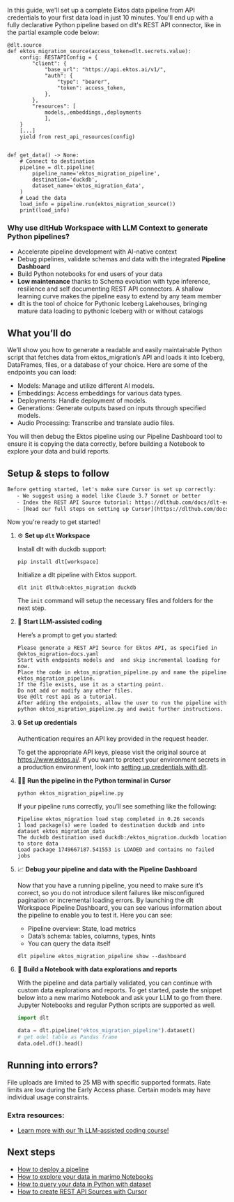 In this guide, we'll set up a complete Ektos data pipeline from API credentials to your first data load in just 10 minutes. You'll end up with a fully declarative Python pipeline based on dlt's REST API connector, like in the partial example code below:

```python-outcome
@dlt.source
def ektos_migration_source(access_token=dlt.secrets.value):
    config: RESTAPIConfig = {
        "client": {
            "base_url": "https://api.ektos.ai/v1/",
            "auth": {
                "type": "bearer",
                "token": access_token,
            },
        },
        "resources": [
            models,,embeddings,,deployments
            ],
    }
    [...]
    yield from rest_api_resources(config)


def get_data() -> None:
    # Connect to destination
    pipeline = dlt.pipeline(
        pipeline_name='ektos_migration_pipeline',
        destination='duckdb',
        dataset_name='ektos_migration_data', 
    )
    # Load the data
    load_info = pipeline.run(ektos_migration_source())
    print(load_info) 
```

### Why use dltHub Workspace with LLM Context to generate Python pipelines?

- Accelerate pipeline development with AI-native context
- Debug pipelines, validate schemas and data with the integrated **Pipeline Dashboard**
- Build Python notebooks for end users of your data
- **Low maintenance** thanks to Schema evolution with type inference, resilience and self documenting REST API connectors. A shallow learning curve makes the pipeline easy to extend by any team member
- dlt is the tool of choice for Pythonic Iceberg Lakehouses, bringing mature data loading to pythonic Iceberg with or without catalogs

## What you’ll do

We’ll show you how to generate a readable and easily maintainable Python script that fetches data from ektos_migration’s API and loads it into Iceberg, DataFrames, files, or a database of your choice. Here are some of the endpoints you can load:

- Models: Manage and utilize different AI models.
- Embeddings: Access embeddings for various data types.
- Deployments: Handle deployment of models.
- Generations: Generate outputs based on inputs through specified models.
- Audio Processing: Transcribe and translate audio files.

You will then debug the Ektos pipeline using our Pipeline Dashboard tool to ensure it is copying the data correctly, before building a Notebook to explore your data and build reports.

## Setup & steps to follow

```default
Before getting started, let's make sure Cursor is set up correctly:
   - We suggest using a model like Claude 3.7 Sonnet or better
   - Index the REST API Source tutorial: https://dlthub.com/docs/dlt-ecosystem/verified-sources/rest_api/ and add it to context as **@dlt rest api**
   - [Read our full steps on setting up Cursor](https://dlthub.com/docs/dlt-ecosystem/llm-tooling/cursor-restapi#23-configuring-cursor-with-documentation)
```

Now you're ready to get started!

1. ⚙️ **Set up `dlt` Workspace**
    
    Install dlt with duckdb support:
    ```shell
    pip install dlt[workspace]
    ```

    Initialize a dlt pipeline with Ektos support.
    ```shell
    dlt init dlthub:ektos_migration duckdb
    ```

    The `init` command will setup the necessary files and folders for the next step.
    
2. 🤠 **Start LLM-assisted coding**
    
    Here’s a prompt to get you started:
    
    ```prompt
    Please generate a REST API Source for Ektos API, as specified in @ektos_migration-docs.yaml 
    Start with endpoints models and  and skip incremental loading for now. 
    Place the code in ektos_migration_pipeline.py and name the pipeline ektos_migration_pipeline. 
    If the file exists, use it as a starting point. 
    Do not add or modify any other files. 
    Use @dlt rest api as a tutorial. 
    After adding the endpoints, allow the user to run the pipeline with python ektos_migration_pipeline.py and await further instructions.
    ```

    
3. 🔒 **Set up credentials** 
    
    Authentication requires an API key provided in the request header.
    
    To get the appropriate API keys, please visit the original source at https://www.ektos.ai/.
    If you want to protect your environment secrets in a production environment, look into [setting up credentials with dlt](https://dlthub.com/docs/walkthroughs/add_credentials).
    
4. 🏃‍♀️ **Run the pipeline in the Python terminal in Cursor**
    
    ```shell
    python ektos_migration_pipeline.py
    ```
    
    If your pipeline runs correctly, you’ll see something like the following:
    
    ```shell
    Pipeline ektos_migration load step completed in 0.26 seconds
    1 load package(s) were loaded to destination duckdb and into dataset ektos_migration_data
    The duckdb destination used duckdb:/ektos_migration.duckdb location to store data
    Load package 1749667187.541553 is LOADED and contains no failed jobs
    ```
    
5. 📈 **Debug your pipeline and data with the Pipeline Dashboard**

    Now that you have a running pipeline, you need to make sure it’s correct, so you do not introduce silent failures like misconfigured pagination or incremental loading errors. By launching the dlt Workspace Pipeline Dashboard, you can see various information about the pipeline to enable you to test it. Here you can see:
    - Pipeline overview: State, load metrics
    - Data’s schema: tables, columns, types, hints
    - You can query the data itself
    
    ```shell
    dlt pipeline ektos_migration_pipeline show --dashboard
    ```
    
6. 🐍 **Build a Notebook with data explorations and reports**

    With the pipeline and data partially validated, you can continue with custom data explorations and reports. To get started, paste the snippet below into a new marimo Notebook and ask your LLM to go from there. Jupyter Notebooks and regular Python scripts are supported as well.

    
    ```python
    import dlt

   data = dlt.pipeline("ektos_migration_pipeline").dataset()
   # get odel table as Pandas frame
   data.odel.df().head()
    ```

## Running into errors?

File uploads are limited to 25 MB with specific supported formats. Rate limits are low during the Early Access phase. Certain models may have individual usage constraints.

### Extra resources:

- [Learn more with our 1h LLM-assisted coding course!](https://www.youtube.com/watch?v=GGid70rnJuM)

## Next steps

- [How to deploy a pipeline](https://dlthub.com/docs/walkthroughs/deploy-a-pipeline)
- [How to explore your data in marimo Notebooks](https://dlthub.com/docs/general-usage/dataset-access/marimo)
- [How to query your data in Python with dataset](https://dlthub.com/docs/general-usage/dataset-access/dataset)
- [How to create REST API Sources with Cursor](https://dlthub.com/docs/dlt-ecosystem/llm-tooling/cursor-restapi)